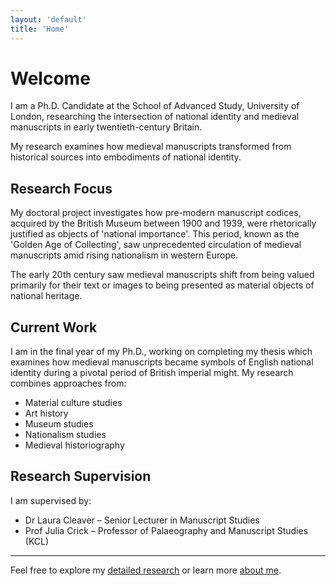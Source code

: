 ```yaml
---
layout: 'default'
title: 'Home'
---
```


# Welcome

<p class="dropcap">
I am a Ph.D. Candidate at the School of Advanced Study, University of London, researching the intersection of national identity and medieval manuscripts in early twentieth-century Britain.
</p>

<div class="sidenote">
My research examines how medieval manuscripts transformed from historical sources into embodiments of national identity.
</div>

## Research Focus

<p class="dropcap">
My doctoral project investigates how pre-modern manuscript codices, acquired by the British Museum between 1900 and 1939, were rhetorically justified as objects of 'national importance'. This period, known as the 'Golden Age of Collecting', saw unprecedented circulation of medieval manuscripts amid rising nationalism in western Europe.
</p>

<div class="sidenote">
The early 20th century saw medieval manuscripts shift from being valued primarily for their text or images to being presented as material objects of national heritage.
</div>

## Current Work

I am in the final year of my Ph.D., working on completing my thesis which examines how medieval manuscripts became symbols of English national identity during a pivotal period of British imperial might. My research combines approaches from:

* Material culture studies
* Art history
* Museum studies
* Nationalism studies
* Medieval historiography


## Research Supervision

I am supervised by:
* Dr Laura Cleaver – Senior Lecturer in Manuscript Studies
* Prof Julia Crick – Professor of Palaeography and Manuscript Studies (KCL)

---

Feel free to explore my [detailed research](research) or learn more [about me](about).